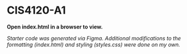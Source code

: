 # CIS4120-A1

**Open index.html in a browser to view.**

_Starter code was generated via Figma. Additional modifications to the formatting (index.html) and styling (styles.css) were done on my own._
